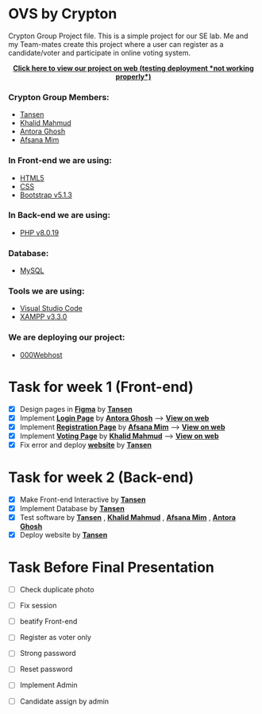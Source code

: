 # OVS by Crypton
Crypton Group Project file.
This is a simple project for our SE lab. Me and my Team-mates create this project where a user can register as a candidate/voter and participate in online voting system.

<div align="center">
<a href="https://ovs-by-crypton.000webhostapp.com" target="_blank"><strong>Click here to view our project on web (testing deployment *not working properly*)</strong></a>
</div>

### Crypton Group Members:

- [Tansen](https://github.com/aatansen)
- [Khalid Mahmud](https://github.com/skhalidmahmud)
- [Antora Ghosh](https://github.com/antoraghosh)
- [Afsana Mim](https://github.com/afsanamim506)

### In Front-end we are using:

- [HTML5](https://html5.org)
- [CSS](https://www.w3schools.com/css/css_intro.asp)
- [Bootstrap v5.1.3](https://getbootstrap.com/docs/5.1/getting-started/introduction)

### In Back-end we are using:

- [PHP v8.0.19](https://www.php.net/downloads.php)

### Database:

- [MySQL](https://www.mysql.com)

### Tools we are using:

- [Visual Studio Code](https://code.visualstudio.com)
- [XAMPP v3.3.0](https://www.apachefriends.org/download.html)

### We are deploying our project:

- [000Webhost](https://www.000webhost.com/)

# Task for week 1 (Front-end)
-   [x] Design pages in **[Figma](https://www.figma.com/file/eIWOfO0fmGNBkKlb2r2M49/OVS-by-Crypton)** by **[Tansen](https://github.com/aatansen)**
-   [x] Implement **[Login Page](https://github.com/aatansen/OVS-by-Crypton/blob/main/index.php)** by **[Antora Ghosh](https://github.com/antoraghosh)** --> **[View on web](https://ovs-by-crypton.000webhostapp.com/)**
-   [x] Implement **[Registration Page](https://github.com/aatansen/OVS-by-Crypton/blob/main/partials/registration.php)** by **[Afsana Mim](https://github.com/afsanamim506)** --> **[View on web](https://ovs-by-crypton.000webhostapp.com/partials/registration.php)**
-   [x] Implement **[Voting Page](https://github.com/aatansen/OVS-by-Crypton/blob/main/partials/dashboard.php)** by **[Khalid Mahmud](https://github.com/skhalidmahmud)** --> **[View on web](https://ovs-by-crypton.000webhostapp.com/partials/dashboard.php)**
-   [x] Fix error and deploy **[website](https://ovs-by-crypton.000webhostapp.com)** by **[Tansen](https://github.com/aatansen)**
# Task for week 2 (Back-end)
-   [x] Make Front-end Interactive by **[Tansen](https://github.com/aatansen)**
-   [x] Implement Database by **[Tansen](https://github.com/aatansen)**
-   [x] Test software by **[Tansen](https://github.com/aatansen)** , **[Khalid Mahmud](https://github.com/skhalidmahmud)** , **[Afsana Mim](https://github.com/afsanamim506)** , **[Antora Ghosh](https://github.com/antoraghosh)**
-   [x] Deploy website by **[Tansen](https://github.com/aatansen)**

# Task Before Final Presentation

- [ ] Check duplicate photo
- [ ] Fix session
- [ ] beatify Front-end
- [ ] Register as voter only
- [ ] Strong password
- [ ] Reset password
- [ ] Implement Admin
- [ ] Candidate assign by admin

